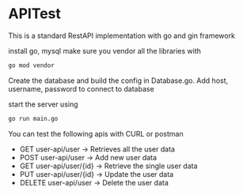 # APITest
This is a standard RestAPI implementation with go and gin framework

install go, mysql
make sure you vendor all the libraries with 
```bash
go mod vendor
```
Create the database and build the config in Database.go. Add host, username, password to connect to database

start the server using
```bash
go run main.go
```

You can test the following apis with CURL or postman

- GET user-api/user → Retrieves all the user data
- POST user-api/user → Add new user data
- GET user-api/user/{id} → Retrieve the single user data
- PUT user-api/user/{id} → Update the user data
- DELETE user-api/user → Delete the user data
